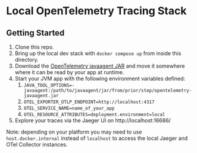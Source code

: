# Local OpenTelemetry Tracing Stack

## Getting Started

1. Clone this repo.
1. Bring up the local dev stack with `docker compose up` from inside this directory.
1. Download the [OpenTelemetry javaagent JAR](https://github.com/open-telemetry/opentelemetry-java-instrumentation/releases/download/v1.10.0/opentelemetry-javaagent.jar) and move it somewhere where it can be read by your app at runtime.
1. Start your JVM app with the following environment variables defined:
    1. `JAVA_TOOL_OPTIONS=-javaagent:/path/to/javaagent/jar/from/prior/step/opentelemetry-javaagent.jar`
    1. `OTEL_EXPORTER_OTLP_ENDPOINT=http://localhost:4317`
    1. `OTEL_SERVICE_NAME=name_of_your_app`
    1. `OTEL_RESOURCE_ATTRIBUTES=deployment.environment=local`
1. Explore your traces via the Jaeger UI on http://localhost:16686/

Note: depending on your platform you may need to use `host.docker.internal` instead of `localhost` to access the local Jaeger and OTel Collector instances.